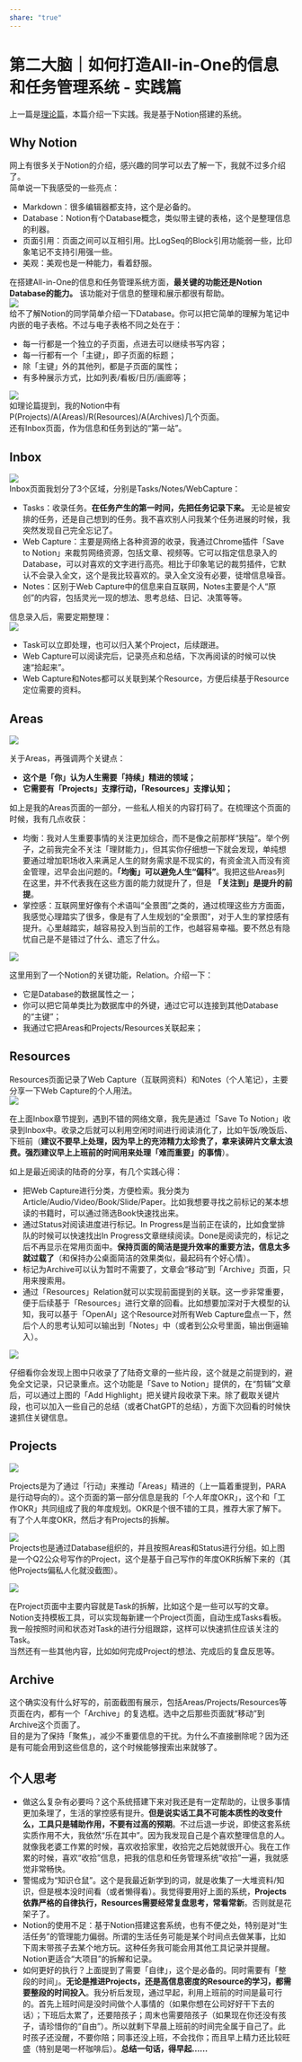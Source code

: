```yaml
---  
share: "true"  
---  
```

# 第二大脑｜如何打造All-in-One的信息和任务管理系统 - 实践篇  
上一篇是[理论篇](https://mp.weixin.qq.com/s?__biz=MzU1MTY5OTMyNw==&mid=2247483740&idx=1&sn=8ef09333c8fb0fae8a111da57ec52d07&chksm=fb8c174cccfb9e5af1be68ec5ca43ded939ebcfd1e14d23d5f2aecdab4a6c59c0af4a10565a1&token=138902046&lang=zh_CN#rd)，本篇介绍一下实践。我是基于Notion搭建的系统。  
  
## Why Notion  
  
网上有很多关于Notion的介绍，感兴趣的同学可以去了解一下，我就不过多介绍了。  
简单说一下我感受的一些亮点：  
  
- Markdown：很多编辑器都支持，这个是必备的。  
- Database：Notion有个Database概念，类似带主键的表格，这个是整理信息的利器。  
- 页面引用：页面之间可以互相引用。比LogSeq的Block引用功能弱一些，比印象笔记不支持引用强一些。  
- 美观：美观也是一种能力，看着舒服。  
  
在搭建All-in-One的信息和任务管理系统方面，**最关键的功能还是Notion Database的能力。** 该功能对于信息的整理和展示都很有帮助。  
![](./assets/16824698279416.jpg)  
给不了解Notion的同学简单介绍一下Database。你可以把它简单的理解为笔记中内嵌的电子表格。不过与电子表格不同之处在于：  
  
- 每一行都是一个独立的子页面，点进去可以继续书写内容；  
- 每一行都有一个「主键」，即子页面的标题；  
- 除「主键」外的其他列，都是子页面的属性；  
- 有多种展示方式，比如列表/看板/日历/画廊等；  
  
![](./assets/16816944044112.jpg)  
如理论篇提到，我的Notion中有P(Projects)/A(Areas)/R(Resources)/A(Archives)几个页面。  
还有Inbox页面，作为信息和任务到达的“第一站”。  
  
## Inbox  
  
![](./assets/16816947457267.jpg)  
Inbox页面我划分了3个区域，分别是Tasks/Notes/WebCapture：  
  
- Tasks：收录任务。**在任务产生的第一时间，先把任务记录下来。** 无论是被安排的任务，还是自己想到的任务。我不喜欢别人问我某个任务进展的时候，我突然发现自己完全忘记了。  
- Web Capture：主要是网络上各种资源的收录，我通过Chrome插件「Save to Notion」来裁剪网络资源，包括文章、视频等。它可以指定信息录入的Database，可以对喜欢的文字进行高亮。相比于印象笔记的裁剪插件，它默认不会录入全文，这个是我比较喜欢的。录入全文没有必要，徒增信息噪音。  
- Notes：区别于Web Capture中的信息来自互联网，Notes主要是个人“原创”的内容，包括灵光一现的想法、思考总结、日记、决策等等。  
  
信息录入后，需要定期整理：  
![](./assets/16816954543171.jpg)  
  
- Task可以立即处理，也可以归入某个Project，后续跟进。  
- Web Capture可以阅读完后，记录亮点和总结，下次再阅读的时候可以快速“拾起来”。  
- Web Capture和Notes都可以关联到某个Resource，方便后续基于Resource定位需要的资料。  
  
## Areas  
  
![](./assets/16824703279553.jpg)  
  
关于Areas，再强调两个关键点：  
  
- **这个是「你」认为人生需要「持续」精进的领域；**  
- **它需要有「Projects」支撑行动，「Resources」支撑认知；**  
  
如上是我的Areas页面的一部分，一些私人相关的内容打码了。在梳理这个页面的时候，我有几点收获：  
  
- 均衡：我对人生重要事情的关注更加综合，而不是像之前那样“狭隘”。举个例子，之前我完全不关注「理财能力」，但其实你仔细想一下就会发现，单纯想要通过增加职场收入来满足人生的财务需求是不现实的，有资金流入而没有资金管理，迟早会出问题的。**「均衡」可以避免人生“偏科”**。我把这些Areas列在这里，并不代表我在这些方面的能力就提升了，但是 **「关注到」是提升的前提**。  
- 掌控感：互联网里好像有个术语叫“全景图”之类的，通过梳理这些方方面面，我感觉心理踏实了很多，像是有了人生规划的“全景图”，对于人生的掌控感有提升。心里越踏实，越容易投入到当前的工作，也越容易幸福。要不然总有隐忧自己是不是错过了什么、遗忘了什么。  
  
![](./assets/16824708777440.jpg)  
  
这里用到了一个Notion的关键功能，Relation。介绍一下：  
  
- 它是Database的数据属性之一；  
- 你可以把它简单类比为数据库中的外键，通过它可以连接到其他Database的“主键”；  
- 我通过它把Areas和Projects/Resources关联起来；  
  
## Resources  
  
Resources页面记录了Web Capture（互联网资料）和Notes（个人笔记），主要分享一下Web Capture的个人用法。  
![](./assets/16824712040970.jpg)  
  
在上面Inbox章节提到，遇到不错的网络文章，我先是通过「Save To Notion」收录到Inbox中。收录之后就可以利用空闲时间进行阅读消化了，比如午饭/晚饭后、下班前（**建议不要早上处理，因为早上的充沛精力太珍贵了，拿来读碎片文章太浪费。强烈建议早上上班前的时间用来处理「难而重要」的事情**）。  
  
如上是最近阅读的陆奇的分享，有几个实践心得：  
  
- 把Web Capture进行分类，方便检索。我分类为Article/Audio/Video/Book/Slide/Paper。比如我想要寻找之前标记的某本想读的书籍时，可以通过筛选Book快速找出来。  
- 通过Status对阅读进度进行标记。In Progress是当前正在读的，比如食堂排队的时候可以快速找出In Progress文章继续阅读。Done是阅读完的，标记之后不再显示在常用页面中。**保持页面的简洁是提升效率的重要方法，信息太多就过载了**（和保持办公桌面简洁的效果类似，最起码有个好心情）。  
- 标记为Archive可以认为暂时不需要了，文章会“移动”到「Archive」页面，只用来搜索用。  
- 通过「Resources」Relation就可以实现前面提到的关联。这一步非常重要，便于后续基于「Resources」进行文章的回看。比如想要加深对于大模型的认知，我可以基于「OpenAI」这个Resource对所有Web Capture盘点一下，然后个人的思考认知可以输出到「Notes」中（或者到公众号里面，输出倒逼输入）。  
  
![](./assets/16824719286139.jpg)  
  
仔细看你会发现上图中只收录了了陆奇文章的一些片段，这个就是之前提到的，避免全文记录，只记录重点。这个功能是「Save to Notion」提供的，在“剪辑”文章后，可以通过上图的「Add Highlight」把关键片段收录下来。除了截取关键片段，也可以加入一些自己的总结（或者ChatGPT的总结），方面下次回看的时候快速抓住关键信息。  
  
## Projects  
  
![](./assets/16824721080771.jpg)  
  
Projects是为了通过「行动」来推动「Areas」精进的（上一篇着重提到，PARA是行动导向的）。这个页面的第一部分信息是我的「个人年度OKR」，这个和「工作OKR」共同组成了我的年度规划。OKR是个很不错的工具，推荐大家了解下。有了个人年度OKR，然后才有Projects的拆解。  
  
![](./assets/16824723238629.jpg)  
Projects也是通过Database组织的，并且按照Areas和Status进行分组。如上图是一个Q2公众号写作的Project，这个是基于自己写作的年度OKR拆解下来的（其他Projects偏私人化就没截图）。  
  
![](./assets/16824724598967.jpg)  
  
在Project页面中主要内容就是Task的拆解，比如这个是一些可以写的文章。Notion支持模板工具，可以实现每新建一个Project页面，自动生成Tasks看板。我一般按照时间和状态对Task的进行分组跟踪，这样可以快速抓住应该关注的Task。  
当然还有一些其他内容，比如如何完成Project的想法、完成后的复盘反思等。  
  
## Archive  
这个确实没有什么好写的，前面截图有展示，包括Areas/Projects/Resources等页面在内，都有一个「Archive」的复选框。选中之后那些页面就“移动”到Archive这个页面了。  
目的是为了保持「聚焦」，减少不重要信息的干扰。为什么不直接删除呢？因为还是有可能会用到这些信息的，这个时候能够搜索出来就够了。  
  
## 个人思考  
  
-  做这么复杂有必要吗？这个系统搭建下来对我还是有一定帮助的，让很多事情更加条理了，生活的掌控感有提升。**但是说实话工具不可能本质性的改变什么，工具只是辅助作用，不要有过高的预期**。不过后退一步说，即使这套系统实质作用不大，我依然“乐在其中”。因为我发现自己是个喜欢整理信息的人。就像我老婆工作累的时候，喜欢收拾家里，收拾完之后她就很开心。我在工作累的时候，喜欢“收拾”信息，把我的信息和任务管理系统“收拾”一遍，我就感觉非常畅快。  
-  警惕成为“知识仓鼠”。这个是我最近新学到的词，就是收集了一大堆资料/知识，但是根本没时间看（或者懒得看）。我觉得要用好上面的系统，**Projects依靠严格的自律执行，Resources需要经常复盘思考，常看常新**。否则就是花架子了。  
-  Notion的使用不足：基于Notion搭建这套系统，也有不便之处，特别是对“生活任务”的管理能力偏弱。所谓的生活任务可能是某个时间点去做某事，比如下周末带孩子去某个地方玩。这种任务我可能会用其他工具记录并提醒。Notion更适合“大项目”的拆解和记录。  
-  如何更好的执行？上面提到了需要「自律」，这个是必备的。同时需要有「整段的时间」。**无论是推进Projects，还是高信息密度的Resource的学习，都需要整段的时间投入**。我分析后发现，通过早起，利用上班前的时间是最可行的。首先上班时间是没时间做个人事情的（如果你想在公司好好干下去的话）；下班后太累了，还要陪孩子；周末也需要陪孩子（如果现在你还没有孩子，请珍惜你的“自由”）。所以就剩下早晨上班前的时间完全属于自己了。此时孩子还没醒，不要你陪；同事还没上班，不会找你；而且早上精力还比较旺盛（特别是喝一杯咖啡后）。**总结一句话，得早起……**